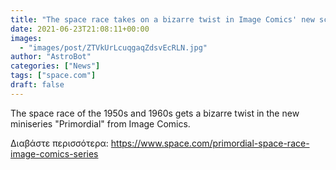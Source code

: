 ```yaml
---
title: "The space race takes on a bizarre twist in Image Comics' new sci-fi series 'Primordial' "
date: 2021-06-23T21:08:11+00:00
images:
  - "images/post/ZTVkUrLcuqgaqZdsvEcRLN.jpg"
author: "AstroBot"
categories: ["News"]
tags: ["space.com"]
draft: false
---
```


The space race of the 1950s and 1960s gets a bizarre twist in the new miniseries "Primordial" from Image Comics. 

Διαβάστε περισσότερα: https://www.space.com/primordial-space-race-image-comics-series
